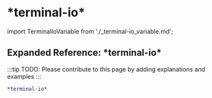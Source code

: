 # \*terminal-io\*

import TerminalIoVariable from './_terminal-io_variable.md';

<TerminalIoVariable />

## Expanded Reference: \*terminal-io\*

:::tip
TODO: Please contribute to this page by adding explanations and examples
:::

```lisp
*terminal-io*
```
